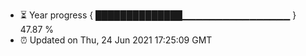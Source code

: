 - ⏳ Year progress { ██████████████▁▁▁▁▁▁▁▁▁▁▁▁▁▁▁▁ } 47.87 %
- ⏰ Updated on Thu, 24 Jun 2021 17:25:09 GMT

